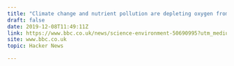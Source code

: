 ```yaml
---
title: "Climate change and nutrient pollution are depleting oxygen from oceans: study"
draft: false
date: 2019-12-08T11:49:11Z
link: https://www.bbc.co.uk/news/science-environment-50690995?utm_medium=RSS&utm_source=hune
site: www.bbc.co.uk
topic: Hacker News  

---
```

